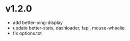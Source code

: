 # v1.2.0
- add better-ping-display
- update better-stats, dashloader, fapi, mouse-wheelie
- fix options.txt